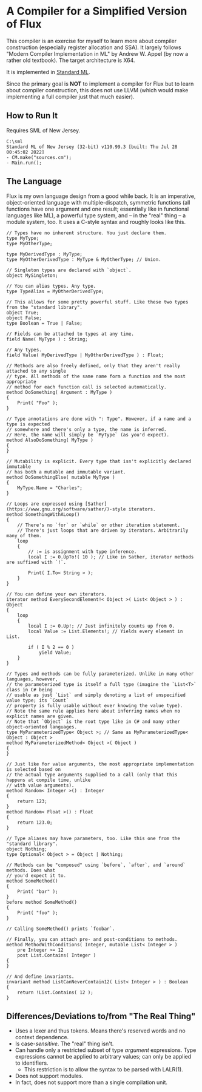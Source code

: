 # A Compiler for a Simplified Version of Flux

This compiler is an exercise for myself to learn more about compiler construction (especially register allocation and SSA). It largely follows "Modern Compiler Implementation in ML" by Andrew W. Appel (by now a rather old textbook). The target architecture is X64.

It is implemented in [Standard ML](https://www.smlnj.org/).

Since the primary goal is __NOT__ to implement a compiler for Flux but to learn about compiler construction, this does not use LLVM (which would make implementing a full compiler just that much easier).

## How to Run It

Requires SML of New Jersey.

```
C:\sml
Standard ML of New Jersey (32-bit) v110.99.3 [built: Thu Jul 28 00:45:02 2022]
- CM.make("sources.cm");
- Main.run();
```

## The Language

Flux is my own language design from a good while back. It is an imperative, object-oriented language with multiple-dispatch, symmetric functions (all functions have one argument and one result; essentially like in functional languages like ML), a powerful type system, and &ndash; in the "real" thing &ndash; a module system, too. It uses a C-style syntax and roughly looks like this.

```
// Types have no inherent structure. You just declare them.
type MyType;
type MyOtherType;

type MyDerivedType : MyType;
type MyOtherDerivedType : MyType & MyOtherType; // Union.

// Singleton types are declared with `object`.
object MySingleton;

// You can alias types. Any type.
type TypeAlias = MyOtherDerivedType;

// This allows for some pretty powerful stuff. Like these two types from the "standard library".
object True;
object False;
type Boolean = True | False;

// Fields can be attached to types at any time.
field Name( MyType ) : String;

// Any types.
field Value( MyDerivedType | MyOtherDerivedType ) : Float;

// Methods are also freely defined, only that they aren't really attached to any single
// type. All methods of the same name form a function and the most appropriate
// method for each function call is selected automatically.
method DoSomething( Argument : MyType )
{
    Print( "Foo" );
}

// Type annotations are done with ": Type". However, if a name and a type is expected
// somewhere and there's only a type, the name is inferred.
// Here, the name will simply be `MyType` (as you'd expect).
method AlsoDoSomething( MyType )
{
}

// Mutability is explicit. Every type that isn't explicitly declared immutable
// has both a mutable and immutable variant.
method DoSomethingElse( mutable MyType )
{
    MyType.Name = "Charles";
}

// Loops are expressed using [Sather](https://www.gnu.org/software/sather/)-style iterators.
method SomethingWithALoop()
{
    // There's no `for` or `while` or other iteration statement.
    // There's just loops that are driven by iterators. Arbitrarily many of them.
    loop
    {
        // := is assignment with type inference.
        local I := 0.UpTo!( 10 ); // Like in Sather, iterator methods are suffixed with `!`.

        Print( I.To< String > );
    }
}

// You can define your own iterators.
iterator method EverySecondElement!< Object >( List< Object > ) : Object
{
    loop
    {
        local I := 0.Up!; // Just infinitely counts up from 0.
        local Value := List.Elements!; // Yields every element in List.

        if ( I % 2 == 0 )
            yield Value;
    }
}

// Types and methods can be fully parameterized. Unlike in many other languages, however,
// the parameterized type is itself a full type (imagine the `List<T>` class in C# being
// usable as just `List` and simply denoting a list of unspecified value type; its `Count`
// property is fully usable without ever knowing the value type).
// Note the same rule applies here about inferring names when no explicit names are given.
// Note that `Object` is the root type like in C# and many other object-oriented languages.
type MyParameterizedType< Object >; // Same as MyParameterizedType< Object : Object >
method MyParameterizedMethod< Object >( Object )
{
}

// Just like for value arguments, the most appropriate implementation is selected based on
// the actual type arguments supplied to a call (only that this happens at compile time, unlike
// with value arguments).
method Random< Integer >() : Integer
{
    return 123;
}
method Random< Float >() : Float
{
    return 123.0;
}

// Type aliases may have parameters, too. Like this one from the "standard library".
object Nothing;
type Optional< Object > = Object | Nothing;

// Methods can be "composed" using `before`, `after`, and `around` methods. Does what
// you'd expect it to.
method SomeMethod()
{
    Print( "bar" );
}
before method SomeMethod()
{
    Print( "foo" );
}

// Calling SomeMethod() prints `foobar`.

// Finally, you can attach pre- and post-conditions to methods.
method MethodWithConditions( Integer, mutable List< Integer > )
    pre Integer >= 12
    post List.Contains( Integer )
{
}

// And define invariants.
invariant method ListCanNeverContain12( List< Integer > ) : Boolean
{
    return !List.Contains( 12 );
}
```

## Differences/Deviations to/from "The Real Thing"

- Uses a lexer and thus tokens. Means there's reserved words and no context dependence.
- Is case-*sensitive*. The "real" thing isn't.
- Can handle only a restricted subset of type *argument* expressions. Type expressions cannot be applied to arbitrary values; can only be applied to identifiers.
  * This restriction is to allow the syntax to be parsed with LALR(1).
- Does not support modules.
- In fact, does not support more than a single compilation unit.

